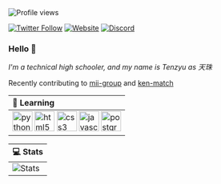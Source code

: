 <img src="https://komarev.com/ghpvc/?username=tenzyu" alt="Profile views" />

[![Twitter Follow](https://img.shields.io/twitter/follow/masudatenzyu?style=social)](https://twitter.com/masudatenzyu/)
[![Website](https://img.shields.io/website?down_color=lightgrey&down_message=offline&up_color=lightgrey&up_message=tenzyu.com&url=https%3A%2F%2Ftenzyu.com%2F)](https://tenzyu.com)
[![Discord](https://img.shields.io/discord/608634154019586059?label=&logo=discord&logoColor=ffffff&color=7389D8&labelColor=6A7EC2)](https://discord.gg/8DrwSxd)

### Hello 👋

_I'm a technical high schooler, and my name is Tenzyu as 天珠_

Recently contributing to [mii-group](https://github.com/mii-group) and [ken-match](https://github.com/ken-match)

<table border="0" cellspacing="0" cellpadding="0">
  <thead><tr><th align="left">🌱 Learning</th></tr></thead>
  <tbody><tr><td>
    <img src="https://devicons.github.io/devicon/devicon.git/icons/python/python-original.svg" alt="python" width="40" height="40" />
    <img src="https://devicons.github.io/devicon/devicon.git/icons/html5/html5-original-wordmark.svg" alt="html5" width="40" height="40" />
    <img src="https://devicons.github.io/devicon/devicon.git/icons/css3/css3-original-wordmark.svg" alt="css3" width="40" height="40" />
    <img src="https://devicons.github.io/devicon/devicon.git/icons/javascript/javascript-original.svg" alt="javascript" width="40" height="40" />
    <img src="https://devicons.github.io/devicon/devicon.git/icons/postgresql/postgresql-original-wordmark.svg" alt="postgresql" width="40" height="40" />
  </td></tr></tbody>
</table>

<table border="0" cellspacing="0" cellpadding="0">
  <thead><tr><th align="left">💻 Stats</th></tr></thead>
  <tbody><tr><td>
    <img src="https://github-readme-stats.vercel.app/api?username=tenzyu&show_icons=true" alt="Stats" />
  </td></tr></tbody>
</table>
